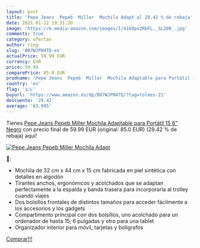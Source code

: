 ```yaml
---
layout: post
title: 'Pepe Jeans  Pepeb  Miller  Mochila Adapt al 29.42 % de rebaja'
date: 2021-01-12 19:31:20
image: 'https://m.media-amazon.com/images/I/41G0px2RbFL._SL200_.jpg'
comments: true
category: ofertas
author: ring
slug: 'B07WJPN4TQ-es'
actualPrice: 59.99 EUR
currency: EUR
price: 59.99
comparePrice: 85.0 EUR
prodname: 'Pepe Jeans  Pepeb  Miller  Mochila Adaptable para Portátil 15 6"  Negro'
country: 'es'
flag: '🇪🇸'
buyurl: 'https://www.amazon.es/dp/B07WJPN4TQ/?tag=tolees-21'
descuento: '29.42'
average: '63.995'
---
```


Tienes [Pepe Jeans  Pepeb  Miller  Mochila Adaptable para Portátil 15 6"  Negro](https://www.amazon.es/dp/B07WJPN4TQ/?tag=tolees-21) con precio final de  59.99 EUR (original: 85.0 EUR) (29.42 %  de rebaja) aqui!

[![Pepe Jeans  Pepeb  Miller  Mochila Adapt](https://m.media-amazon.com/images/I/41G0px2RbFL._SL200_.jpg)](https://www.amazon.es/dp/B07WJPN4TQ/?tag=tolees-21)

🔎:

- Mochila de 32 cm x 44 cm x 15 cm fabricada en piel sintética con detalles en algodón
- Tirantes anchos, ergonómicos y acolchados que se adaptan perfectamente a la espalda y banda trasera para incorporarla al trolley cuando viajes
- Dos bolsillos frontales de distintos tamaños para acceder fácilmente a los accesorios y los gadgets
- Compartimento principal con dos bolsillos, uno acolchado para un ordenador de hasta 15, 6 pulgadas y otro para una tablet
- Organizador interior para móvil, tarjetas y bolígrafos

[Comprar!!!](https://www.amazon.es/dp/B07WJPN4TQ/?tag=tolees-21)
